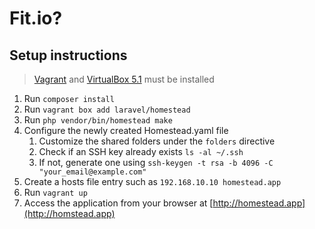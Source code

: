 # Fit.io?

## Setup instructions
> [Vagrant](https://www.vagrantup.com/downloads.html) and 
> [VirtualBox 5.1](https://www.virtualbox.org/wiki/Downloads) must be installed
1. Run `composer install`
1. Run `vagrant box add laravel/homestead`
1. Run `php vendor/bin/homestead make`
1. Configure the newly created Homestead.yaml file
    1. Customize the shared folders under the `folders` directive
    1. Check if an SSH key already exists `ls -al ~/.ssh`
    1. If not, generate one using `ssh-keygen -t rsa -b 4096 -C "your_email@example.com"`
1. Create a hosts file entry such as `192.168.10.10 homestead.app`
1. Run `vagrant up`
1. Access the application from your browser at [http://homestead.app](http://homstead.app)




